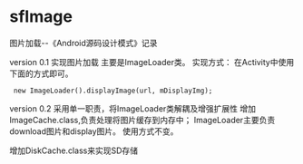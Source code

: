 # sfImage
图片加载--《Android源码设计模式》记录

version 0.1 实现图片加载
主要是ImageLoader类。
实现方式：
在Activity中使用下面的方式即可。

```
 new ImageLoader().displayImage(url, mDisplayImg);
```

version 0.2 采用单一职责，将ImageLoader类解耦及增强扩展性
增加ImageCache.class,负责处理将图片缓存到内存中；
ImageLoader主要负责download图片和display图片。
使用方式不变。

增加DiskCache.class来实现SD存储

